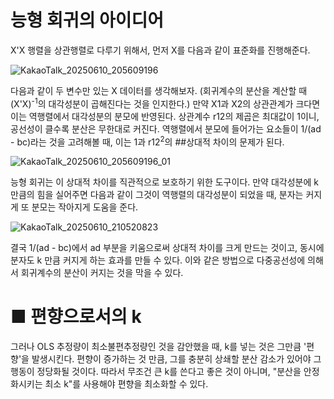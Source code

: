# 능형 회귀의 아이디어

X'X 행렬을 상관행렬로 다루기 위해서, 먼저 X를 다음과 같이 표준화를 진행해준다.

![KakaoTalk_20250610_205609196](https://github.com/user-attachments/assets/6dd15336-896e-4016-b3d1-650986f8bdd0)

다음과 같이 두 변수만 있는 X 데이터를 생각해보자. (회귀계수의 분산을 계산할 때 (X'X)<sup>-1</sup>의 대각성분이 곱해진다는 것을 인지한다.)
만약 X1과 X2의 상관관계가 크다면 이는 역행렬에서 대각성분의 분모에 반영된다. 상관계수 r12의 제곱은 최대값이 1이니, 공선성이 클수록 분산은 무한대로 커진다.
역행렬에서 분모에 들어가는 요소들이 1/(ad - bc)라는 것을 고려해볼 때, 이는 1과 r12<sup>2</sup>의 ##상대적 차이의 문제가 된다.

![KakaoTalk_20250610_205609196_01](https://github.com/user-attachments/assets/4f64be65-1338-4dd2-9627-0838fdaf9542)

능형 회귀는 이 상대적 차이를 직관적으로 보호하기 위한 도구이다. 만약 대각성분에 k만큼의 힘을 실어주면
다음과 같이 그것이 역행렬의 대각성분이 되었을 때, 분자는 커지게 또 분모는 작아지게 도움을 준다.

![KakaoTalk_20250610_210520823](https://github.com/user-attachments/assets/d9f2367e-308e-47e1-8425-08a9b79a17f8)

결국 1/(ad - bc)에서 ad 부분을 키움으로써 상대적 차이를 크게 만드는 것이고, 동시에 분자도 k 만큼 커지게 하는 효과를 만들 수 있다.
이와 같은 방법으로 다중공선성에 의해서 회귀계수의 분산이 커지는 것을 막을 수 있다.

# ■ 편향으로서의 k

그러나 OLS 추정량이 최소불편추정량인 것을 감안했을 때, k를 넣는 것은 그만큼 '편향'을 발생시킨다. 
편향이 증가하는 것 만큼, 그를 충분히 상쇄할 분산 감소가 있어야 그 행동이 정당화될 것이다.
따라서 무조건 큰 k를 쓴다고 좋은 것이 아니며, "분산을 안정화시키는 최소 k"를 사용해야 편향을 최소화할 수 있다.
